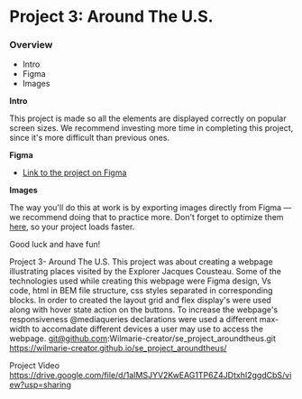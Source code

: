 # Project 3: Around The U.S.

### Overview

- Intro
- Figma
- Images

**Intro**

This project is made so all the elements are displayed correctly on popular screen sizes. We recommend investing more time in completing this project, since it's more difficult than previous ones.

**Figma**

- [Link to the project on Figma](https://www.figma.com/file/ii4xxsJ0ghevUOcssTlHZv/Sprint-3%3A-Around-the-US?node-id=0%3A1)

**Images**

The way you'll do this at work is by exporting images directly from Figma — we recommend doing that to practice more. Don't forget to optimize them [here](https://tinypng.com/), so your project loads faster.

Good luck and have fun!

Project 3- Around The U.S.
This project was about creating a webpage illustrating places visited by the Explorer Jacques Cousteau.
Some of the technologies used while creating this webpage were Figma design, Vs code, html in BEM file structure, css styles separated in corresponding blocks. In order to created the layout grid and flex display's were used along with hover state action on the buttons. To increase the webpage's responsiveness @mediaqueries declarations were used a different max-width to accomadate different devices a user may use to access the webpage.
git@github.com:Wilmarie-creator/se_project_aroundtheus.git
https://wilmarie-creator.github.io/se_project_aroundtheus/

Project Video
https://drive.google.com/file/d/1aIMSJYV2KwEAG1TP6Z4JDtxhI2ggdCbS/view?usp=sharing
